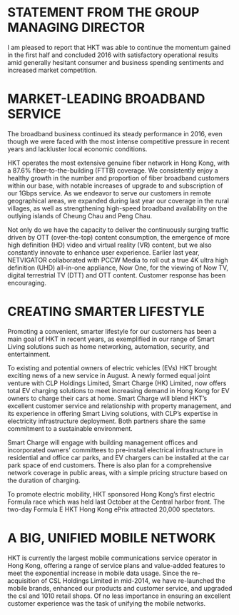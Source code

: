 # STATEMENT FROM THE GROUP MANAGING DIRECTOR  

I am pleased to report that HKT was able to continue the momentum gained in the first half and concluded 2016 with satisfactory operational results amid generally hesitant consumer and business spending sentiments and increased market competition.  

# MARKET-LEADING BROADBAND SERVICE  

The broadband business continued its steady performance in 2016, even though we were faced with the most intense competitive pressure in recent years and lackluster local economic conditions.  

HKT operates the most extensive genuine fiber network in Hong Kong, with a $8 7 . 6 \%$ fiber-to-the-building (FTTB) coverage. We consistently enjoy a healthy growth in the number and proportion of fiber broadband customers within our base, with notable increases of upgrade to and subscription of our 1Gbps service. As we endeavor to serve our customers in remote geographical areas, we expanded during last year our coverage in the rural villages, as well as strengthening high-speed broadband availability on the outlying islands of Cheung Chau and Peng Chau.  

Not only do we have the capacity to deliver the continuously surging traffic driven by OTT (over-the-top) content consumption, the emergence of more high definition (HD) video and virtual reality (VR) content, but we also constantly innovate to enhance user experience. Earlier last year, NETVIGATOR collaborated with PCCW Media to roll out a true 4K ultra high definition (UHD) all-in-one appliance, Now One, for the viewing of Now TV, digital terrestrial TV (DTT) and OTT content. Customer response has been encouraging.  

# CREATING SMARTER LIFESTYLE  

Promoting a convenient, smarter lifestyle for our customers has been a main goal of HKT in recent years, as exemplified in our range of Smart Living solutions such as home networking, automation, security, and entertainment.  

To existing and potential owners of electric vehicles (EVs) HKT brought exciting news of a new service in August. A newly formed equal joint venture with CLP Holdings Limited, Smart Charge (HK) Limited, now offers total EV charging solutions to meet increasing demand in Hong Kong for EV owners to charge their cars at home. Smart Charge will blend HKT’s excellent customer service and relationship with property management, and its experience in offering Smart Living solutions, with CLP’s expertise in electricity infrastructure deployment. Both partners share the same commitment to a sustainable environment.  

Smart Charge will engage with building management offices and incorporated owners’ committees to pre-install electrical infrastructure in residential and office car parks, and EV chargers can be installed at the car park space of end customers. There is also plan for a comprehensive network coverage in public areas, with a simple pricing structure based on the duration of charging.  

To promote electric mobility, HKT sponsored Hong Kong’s first electric Formula race which was held last October at the Central harbor front. The two-day Formula E HKT Hong Kong ePrix attracted 20,000 spectators.  

# A BIG, UNIFIED MOBILE NETWORK  

HKT is currently the largest mobile communications service operator in Hong Kong, offering a range of service plans and value-added features to meet the exponential increase in mobile data usage. Since the re-acquisition of CSL Holdings Limited in mid-2014, we have re-launched the mobile brands, enhanced our products and customer service, and upgraded the csl and 1010 retail shops. Of no less importance in ensuring an excellent customer experience was the task of unifying the mobile networks.  